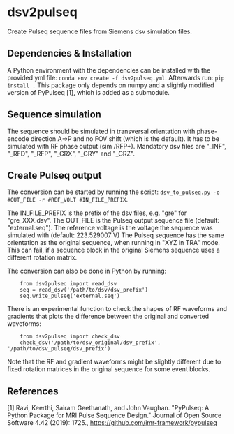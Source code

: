 # dsv2pulseq

Create Pulseq sequence files from Siemens dsv simulation files.

## Dependencies & Installation

A Python environment with the dependencies can be installed with the provided yml file: `conda env create -f dsv2pulseq.yml`.
Afterwards run: `pip install .`
This package only depends on numpy and a slightly modified version of PyPulseq [1], which is added as a submodule.

## Sequence simulation

The sequence should be simulated in transversal orientation with phase-encode direction A->P and no FOV shift (which is the default).
It has to be simulated with RF phase output (sim /RFP+). Mandatory dsv files are "_INF", "_RFD", "_RFP", "_GRX", "_GRY" and "_GRZ".

## Create Pulseq output

The conversion can be started by running the script: `dsv_to_pulseq.py -o #OUT_FILE -r #REF_VOLT #IN_FILE_PREFIX`.  

The IN_FILE_PREFIX is the prefix of the dsv files, e.g. "gre" for "gre_XXX.dsv".
The OUT_FILE is the Pulseq output sequence file (default: "external.seq"). The reference voltage is the voltage the sequence was simulated with (default: 223.529007 V)
The Pulseq sequence has the same orientation as the original sequence, when running in "XYZ in TRA" mode. This can fail, if a sequence block in the original Siemens sequence uses a different rotation matrix.

The conversion can also be done in Python by running:
```
    from dsv2pulseq import read_dsv
    seq = read_dsv('/path/to/dsv/dsv_prefix')
    seq.write_pulseq('external.seq')
```

There is an experimental function to check the shapes of RF waveforms and gradients that plots the difference between the original and converted waveforms:
```
    from dsv2pulseq import check_dsv
    check_dsv('/path/to/dsv_original/dsv_prefix', '/path/to/dsv_pulseq/dsv_prefix')
```
Note that the RF and gradient waveforms might be slightly different due to fixed rotation matrices in the original sequence for some event blocks.

## References

[1] Ravi, Keerthi, Sairam Geethanath, and John Vaughan. "PyPulseq: A Python Package for MRI Pulse Sequence Design." Journal of Open Source Software 4.42 (2019): 1725., https://github.com/imr-framework/pypulseq
